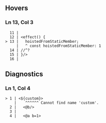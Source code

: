 ## Hovers
### Ln 13, Col 3
```marko
  11 |
  12 | <effect() {
> 13 |   hoistedFromStaticMember;
     |   ^ const hoistedFromStaticMember: 1
  14 | //^?
  15 | }/>
  16 |
```

## Diagnostics
### Ln 1, Col 4
```marko
> 1 | <${custom}>
    |    ^^^^^^ Cannot find name 'custom'.
  2 |   <@b/>
  3 |
  4 |   <@a b=1>
```

